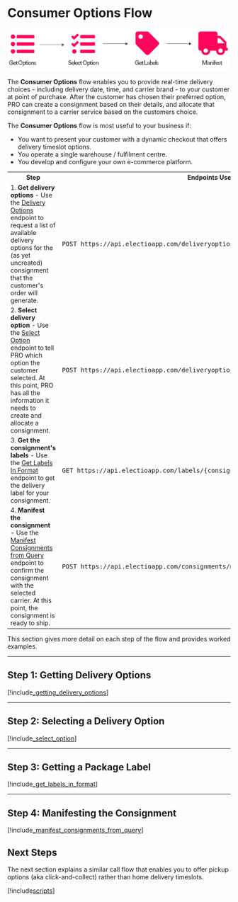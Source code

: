 # Consumer Options Flow

<p>
   <a href="../../images/Flow2.png" target="_blank" >
      <img src="../../images/Flow2.png" class="noborder"/>
   </a>
</p>

The **Consumer Options** flow enables you to provide real-time delivery choices - including delivery date, time, and carrier brand - to your customer at point of purchase. After the customer has chosen their preferred option, PRO can create a consignment based on their details, and allocate that consignment to a carrier service based on the customers choice.

The **Consumer Options** flow is most useful to your business if:

* You want to present your customer with a dynamic checkout that offers delivery timeslot options.
* You operate a single warehouse / fulfilment centre.
* You develop and configure your own e-commerce platform.

<table class="flowTable">
   <tr>
      <th>Step</th>
      <th>Endpoints Used</th>
   </tr>
   <tr>
      <td>1. <strong>Get delivery options</strong> - Use the <a href="https://docs.electioapp.com/#/api/DeliveryOptions">Delivery Options</a> endpoint to request a list of available delivery options for the (as yet uncreated) consignment that the customer's order will generate.</td>
      <td><pre>POST https://api.electioapp.com/deliveryoptions</pre></td>
   </tr>
   <tr>
      <td>2. <strong>Select delivery option</strong> - Use the <a href="https://docs.electioapp.com/#/api/SelectOption">Select Option</a> endpoint to tell PRO which option the customer selected. At this point, PRO has all the information it needs to create and allocate a consignment.
      <td><pre>POST https://api.electioapp.com/deliveryoptions/select/{deliveryOptionReference}</pre></td>
   </tr>
   <tr>
      <td>3. <strong>Get the consignment's labels</strong> - Use the <a href="https://docs.electioapp.com/#/api/GetLabelsinFormat">Get Labels In Format</a> endpoint to get the delivery label for your consignment.</td>
      <td><pre>GET https://api.electioapp.com/labels/{consignmentReference}/{labelFormat}</pre></td>
   </tr>
   <tr>
      <td>4. <strong>Manifest the consignment</strong> - Use the <a href="https://docs.electioapp.com/#/api/ManifestConsignmentsFromQuery">Manifest Consignments from Query</a> endpoint to confirm the consignment with the selected carrier. At this point, the consignment is ready to ship.</td>
      <td><pre>POST https://api.electioapp.com/consignments/manifestFromQuery</pre></td>
   </tr>         
 </table>  

This section gives more detail on each step of the flow and provides worked examples. 

---

## Step 1: Getting Delivery Options

[!include[_getting_delivery_options](../includes/_getting_delivery_options.md)]

---

## Step 2: Selecting a Delivery Option

[!include[_select_option](../includes/_select_option.md)]

---

## Step 3: Getting a Package Label

[!include[_get_labels_in_format](../includes/_get_labels_in_format.md)]

---

## Step 4: Manifesting the Consignment

[!include[_manifest_consignments_from_query](../includes/_manifest_consignments_from_query.md)]

## Next Steps

The next section explains a similar call flow that enables you to offer pickup options (aka click-and-collect) rather than home delivery timeslots.

[!include[scripts](../includes/scripts.md)]
